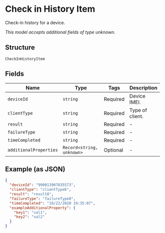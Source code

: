 
# Check in History Item

Check-in history for a device.

*This model accepts additional fields of type unknown.*

## Structure

`CheckInHistoryItem`

## Fields

| Name | Type | Tags | Description |
|  --- | --- | --- | --- |
| `deviceId` | `string` | Required | Device IMEI. |
| `clientType` | `string` | Required | Type of client. |
| `result` | `string` | Required | - |
| `failureType` | `string` | Required | - |
| `timeCompleted` | `string` | Required | - |
| `additionalProperties` | `Record<string, unknown>` | Optional | - |

## Example (as JSON)

```json
{
  "deviceId": "990013907835573",
  "clientType": "clientType6",
  "result": "result8",
  "failureType": "failureType8",
  "timeCompleted": "10/22/2020 19:35:07",
  "exampleAdditionalProperty": {
    "key1": "val1",
    "key2": "val2"
  }
}
```

